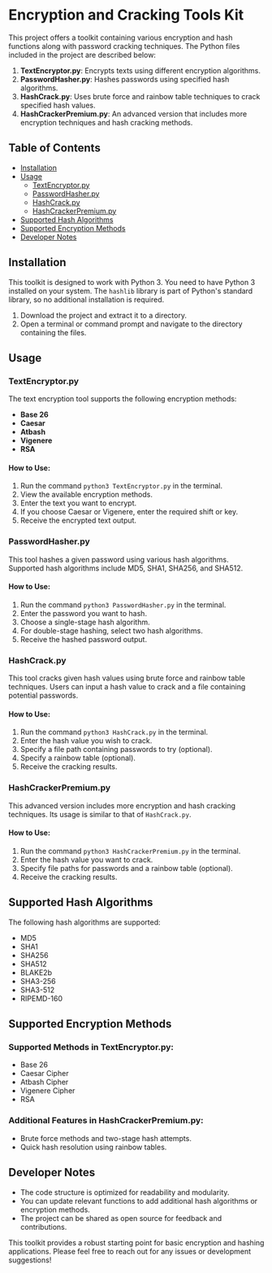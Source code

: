 # Encryption and Cracking Tools Kit

This project offers a toolkit containing various encryption and hash functions along with password cracking techniques. The Python files included in the project are described below:

1. **TextEncryptor.py**: Encrypts texts using different encryption algorithms.
2. **PasswordHasher.py**: Hashes passwords using specified hash algorithms.
3. **HashCrack.py**: Uses brute force and rainbow table techniques to crack specified hash values.
4. **HashCrackerPremium.py**: An advanced version that includes more encryption techniques and hash cracking methods.

## Table of Contents

- [Installation](#installation)
- [Usage](#usage)
  - [TextEncryptor.py](#textencryptorpypy)
  - [PasswordHasher.py](#passwordhasherpy)
  - [HashCrack.py](#hashcrackpy)
  - [HashCrackerPremium.py](#hashcrackerpremiumpy)
- [Supported Hash Algorithms](#supported-hash-algorithms)
- [Supported Encryption Methods](#supported-encryption-methods)
- [Developer Notes](#developer-notes)

## Installation

This toolkit is designed to work with Python 3. You need to have Python 3 installed on your system. The `hashlib` library is part of Python's standard library, so no additional installation is required.

1. Download the project and extract it to a directory.
2. Open a terminal or command prompt and navigate to the directory containing the files.

## Usage

### TextEncryptor.py

The text encryption tool supports the following encryption methods:

- **Base 26**
- **Caesar**
- **Atbash**
- **Vigenere**
- **RSA**

#### How to Use:

1. Run the command `python3 TextEncryptor.py` in the terminal.
2. View the available encryption methods.
3. Enter the text you want to encrypt.
4. If you choose Caesar or Vigenere, enter the required shift or key.
5. Receive the encrypted text output.

### PasswordHasher.py

This tool hashes a given password using various hash algorithms. Supported hash algorithms include MD5, SHA1, SHA256, and SHA512.

#### How to Use:

1. Run the command `python3 PasswordHasher.py` in the terminal.
2. Enter the password you want to hash.
3. Choose a single-stage hash algorithm.
4. For double-stage hashing, select two hash algorithms.
5. Receive the hashed password output.

### HashCrack.py

This tool cracks given hash values using brute force and rainbow table techniques. Users can input a hash value to crack and a file containing potential passwords.

#### How to Use:

1. Run the command `python3 HashCrack.py` in the terminal.
2. Enter the hash value you wish to crack.
3. Specify a file path containing passwords to try (optional).
4. Specify a rainbow table (optional).
5. Receive the cracking results.

### HashCrackerPremium.py

This advanced version includes more encryption and hash cracking techniques. Its usage is similar to that of `HashCrack.py`.

#### How to Use:

1. Run the command `python3 HashCrackerPremium.py` in the terminal.
2. Enter the hash value you want to crack.
3. Specify file paths for passwords and a rainbow table (optional).
4. Receive the cracking results.

## Supported Hash Algorithms

The following hash algorithms are supported:

- MD5
- SHA1
- SHA256
- SHA512
- BLAKE2b
- SHA3-256
- SHA3-512
- RIPEMD-160

## Supported Encryption Methods

### Supported Methods in TextEncryptor.py:

- Base 26
- Caesar Cipher
- Atbash Cipher
- Vigenere Cipher
- RSA

### Additional Features in HashCrackerPremium.py:

- Brute force methods and two-stage hash attempts.
- Quick hash resolution using rainbow tables.

## Developer Notes

- The code structure is optimized for readability and modularity.
- You can update relevant functions to add additional hash algorithms or encryption methods.
- The project can be shared as open source for feedback and contributions.

This toolkit provides a robust starting point for basic encryption and hashing applications. Please feel free to reach out for any issues or development suggestions!
